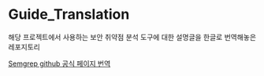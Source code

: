 # Guide_Translation

해당 프로젝트에서 사용하는 보안 취약점 분석 도구에 대한 설명글을 한글로 번역해놓은 레포지토리  

[Semgrep github 공식 페이지 번역](https://github.com/Code-Security-Solution/Guide_Translation/blob/main/Semgrep/%EC%A7%81%EC%A0%91%20%EB%B2%88%EC%97%AD/Semgrep%20github%20%EA%B3%B5%EC%8B%9D%20%ED%8E%98%EC%9D%B4%EC%A7%80%20%EB%B2%88%EC%97%AD%EB%B3%B8.md)

